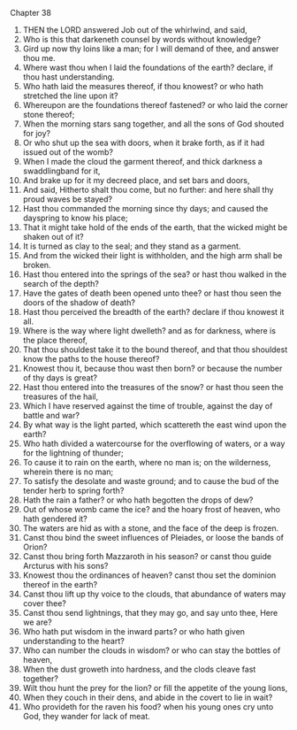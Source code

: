

Chapter 38

1. THEN the LORD answered Job out of the whirlwind, and said,
2. Who is this that darkeneth counsel by words without knowledge?
3. Gird up now thy loins like a man; for I will demand of thee, and answer thou me.
4. Where wast thou when I laid the foundations of the earth?  declare, if thou hast understanding.
5. Who hath laid the measures thereof, if thou knowest?  or who hath stretched the line upon it?
6. Whereupon are the foundations thereof fastened?  or who laid the corner stone thereof;
7. When the morning stars sang together, and all the sons of God shouted for joy?
8. Or who shut up the sea with doors, when it brake forth, as if it had issued out of the womb?
9. When I made the cloud the garment thereof, and thick darkness a swaddlingband for it,
10. And brake up for it my decreed place, and set bars and doors,
11. And said, Hitherto shalt thou come, but no further: and here shall thy proud waves be stayed?
12. Hast thou commanded the morning since thy days; and caused the dayspring to know his place;
13. That it might take hold of the ends of the earth, that the wicked might be shaken out of it?
14. It is turned as clay to the seal; and they stand as a garment.
15. And from the wicked their light is withholden, and the high arm shall be broken.
16. Hast thou entered into the springs of the sea?  or hast thou walked in the search of the depth?
17. Have the gates of death been opened unto thee?  or hast thou seen the doors of the shadow of death?
18. Hast thou perceived the breadth of the earth?  declare if thou knowest it all.
19. Where is the way where light dwelleth?  and as for darkness, where is the place thereof,
20. That thou shouldest take it to the bound thereof, and that thou shouldest know the paths to the house thereof?
21. Knowest thou it, because thou wast then born?  or because the number of thy days is great?
22. Hast thou entered into the treasures of the snow?  or hast thou seen the treasures of the hail,
23. Which I have reserved against the time of trouble, against the day of battle and war?
24. By what way is the light parted, which scattereth the east wind upon the earth?
25. Who hath divided a watercourse for the overflowing of waters, or a way for the lightning of thunder;
26. To cause it to rain on the earth, where no man is; on the wilderness, wherein there is no man;
27. To satisfy the desolate and waste ground; and to cause the bud of the tender herb to spring forth?
28. Hath the rain a father?  or who hath begotten the drops of dew?
29. Out of whose womb came the ice?  and the hoary frost of heaven, who hath gendered it?
30. The waters are hid as with a stone, and the face of the deep is frozen.
31. Canst thou bind the sweet influences of Pleiades, or loose the bands of Orion?
32. Canst thou bring forth Mazzaroth in his season?  or canst thou guide Arcturus with his sons?
33. Knowest thou the ordinances of heaven?  canst thou set the dominion thereof in the earth?
34. Canst thou lift up thy voice to the clouds, that abundance of waters may cover thee?
35. Canst thou send lightnings, that they may go, and say unto thee, Here we are?
36. Who hath put wisdom in the inward parts?  or who hath given understanding to the heart?
37. Who can number the clouds in wisdom?  or who can stay the bottles of heaven,
38. When the dust groweth into hardness, and the clods cleave fast together?
39. Wilt thou hunt the prey for the lion?  or fill the appetite of the young lions,
40. When they couch in their dens, and abide in the covert to lie in wait?
41. Who provideth for the raven his food?  when his young ones cry unto God, they wander for lack of meat.
